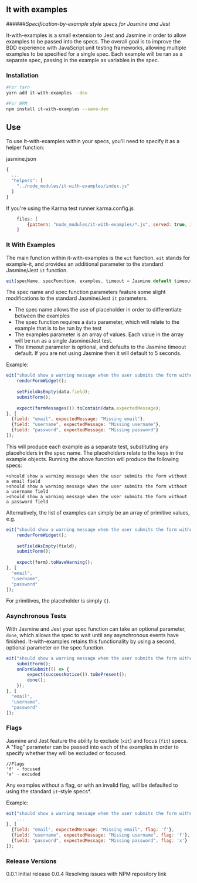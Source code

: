 ## It with examples
######_Specification-by-example style specs for Jasmine and Jest_

It-with-examples is a small extension to Jest and Jasmine in order to allow examples to be passed into the specs.
The overall goal is to improve the BDD experience with JavaScript unit testing frameworks, allowing multiple examples to be specified for a single spec.
Each example will be ran as a separate spec, passing in the example as variables in the spec.

### Installation

```sh
#For Yarn
yarn add it-with-examples --dev
```


```sh
#For NPM
npm install it-with-examples --save-dev
```

## Use
To use It-with-examples within your specs, you'll need to specify it as a helper function:

jasmine.json
```javascript
{
  ...
  "helpers": [
    "../node_modules/it-with-examples/index.js"
  ]
}
```

If you're using the Karma test runner
karma.config.js
```javascript
    files: [
        {pattern: "node_modules/it-with-examples/*.js", served: true, included: true}
    ]
```


### It With Examples
The main function within it-with-examples is the `eit` function. `eit` stands for example-it, and provides an additional parameter to the standard Jasmine/Jest `it` function.
```javascript
eit(specName, specFunction, examples, timeout = Jasmine default timeout)
```
The spec name and spec function parameters feature some slight modifications to the standard Jasmine/Jest `it` parameters.

* The spec name allows the use of placeholder in order to differentiate between the examples
* The spec function requires a `data` parameter, which will relate to the example that is to be run by the test
* The examples parameter is an array of values. Each value in the array will be run as a single Jasmine/Jest test.
* The timeout parameter is optional, and defaults to the Jasmine timeout default. If you are not using Jasmine then it will default to 5 seconds.

Example:

```javascript
eit("should show a warning message when the user submits the form without a {field} value", data => {
    renderFormWidget();
    
    setFieldAsEmpty(data.field);
    submitForm();
    
    expect(formMessages()).toContain(data.expectedMessage);
}, [
  {field: "email", expectedMessage: "Missing email"},
  {field: "username", expectedMessage: "Missing username"},
  {field: "password", expectedMessage: "Missing password"} 
]);

```
This will produce each example as a separate test, substituting any placeholders in the spec name.
The placeholders relate to the keys in the example objects. Running the above function will produce the following specs:
````
>should show a warning message when the user submits the form without a email field
>should show a warning message when the user submits the form without a username field
>should show a warning message when the user submits the form without a password field
````

Alternatively, the list of examples can simply be an array of primitive values, e.g.
```javascript
eit("should show a warning message when the user submits the form without a {} value", field => {
    renderFormWidget();
    
    setFieldAsEmpty(field);
    submitForm();
    
    expect(form).toHaveWarning();
}, [
  "email",
  "username",
  "password"
]);
```
For primitives, the placeholder is simply `{}`.

### Asynchronous Tests

With Jasmine and Jest your spec function can take an optional parameter, `done`, which allows the spec to wait until any asynchronous events have finished. It-with-examples retains this functionality by using a second, optional parameter on the spec function.
```javascript
eit("should show a warning message when the user submits the form without a {} value", (field, done) => {
    submitForm();
    onFormSubmit(() => {
        expect(successNotice()).toBePresent();
        done();
    });
}, [
  "email",
  "username",
  "password"
]);
```


### Flags
Jasmine and Jest feature the ability to exclude (`xit`) and focus (`fit`) specs. A "flag" parameter can be passed into each of the examples in order to specify whether they will be excluded or focused.
```
//Flags
'f' - focused
'x' - excuded
```
Any examples without a flag, or with an invalid flag, will be defaulted to using the standard `it`-style specs*.

Example:
```javascript
eit("should show a warning message when the user submits the form without a {field} value", data => {
    ...
}, [
  {field: "email", expectedMessage: "Missing email", flag: 'f'},
  {field: "username", expectedMessage: "Missing username", flag: 'f'},
  {field: "password", expectedMessage: "Missing password", flag: 'x'} 
]);

```

### Release Versions
0.0.1 Initial release
0.0.4 Resolving issues with NPM repository link
 